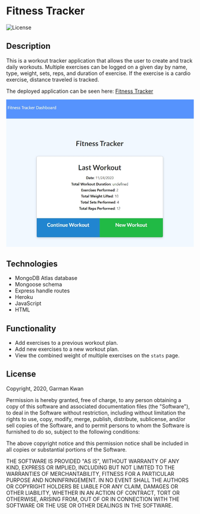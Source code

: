 # Fitness Tracker
![License](https://img.shields.io/badge/license-MIT-blue.svg "License Badge")

## Description

This is a workout tracker application that allows the user to create and track daily workouts. Multiple exercises can be logged on a given day by name, type, weight, sets, reps, and duration of exercise. If the exercise is a cardio exercise, distance traveled is tracked.

The deployed application can be seen here: [Fitness Tracker](https://infinite-savannah-30376.herokuapp.com/)

![screenshot](https://github.com/zeroshii/Fitness-Tracker/blob/master/screenshot.jpg)

## Technologies

* MongoDB Atlas database
* Mongoose schema
* Express handle routes
* Heroku
* JavaScript
* HTML

## Functionality

 * Add exercises to a previous workout plan.
 * Add new exercises to a new workout plan.
 * View the combined weight of multiple exercises on the `stats` page.

## License
Copyright, 2020, Garman Kwan

Permission is hereby granted, free of charge, to any person obtaining a copy of this software and associated documentation files (the "Software"), to deal in the Software without restriction, including without limitation the rights to use, copy, modify, merge, publish, distribute, sublicense, and/or sell copies of the Software, and to permit persons to whom the Software is furnished to do so, subject to the following conditions:

The above copyright notice and this permission notice shall be included in all copies or substantial portions of the Software.

THE SOFTWARE IS PROVIDED "AS IS", WITHOUT WARRANTY OF ANY KIND, EXPRESS OR IMPLIED, INCLUDING BUT NOT LIMITED TO THE WARRANTIES OF MERCHANTABILITY, FITNESS FOR A PARTICULAR PURPOSE AND NONINFRINGEMENT. IN NO EVENT SHALL THE AUTHORS OR COPYRIGHT HOLDERS BE LIABLE FOR ANY CLAIM, DAMAGES OR OTHER LIABILITY, WHETHER IN AN ACTION OF CONTRACT, TORT OR OTHERWISE, ARISING FROM, OUT OF OR IN CONNECTION WITH THE SOFTWARE OR THE USE OR OTHER DEALINGS IN THE SOFTWARE.

